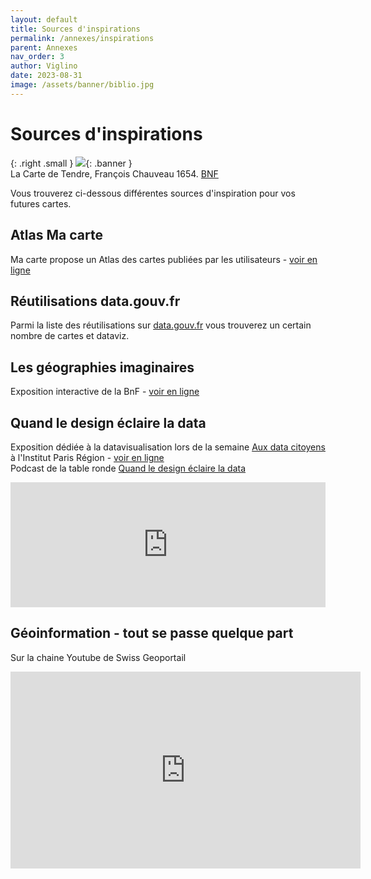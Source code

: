 ```yaml
---
layout: default
title: Sources d'inspirations
permalink: /annexes/inspirations
parent: Annexes
nav_order: 3
author: Viglino
date: 2023-08-31
image: /assets/banner/biblio.jpg
---
```


# Sources d'inspirations

{: .right .small }
![](/Macarte-MI/assets/banner/carte-du-tendre.jpg){: .banner }   
La Carte de Tendre, François Chauveau 1654. [BNF](http://expositions.bnf.fr/cartes/grand/sq11-06.htm) 

Vous trouverez ci-dessous différentes sources d'inspiration pour vos futures cartes.

## Atlas Ma carte
Ma carte propose un Atlas des cartes publiées par les utilisateurs - [voir en ligne](https://macarte.ign.fr/atlas/?mode=gallery)

## Réutilisations data.gouv.fr
Parmi la liste des réutilisations sur [data.gouv.fr](https://www.data.gouv.fr/fr/reuses/) vous trouverez un certain nombre de cartes et dataviz.

## Les géographies imaginaires
Exposition interactive de la BnF - [voir en ligne](https://fantasy.bnf.fr/fr/transmettre/les-geographies-imaginaires/)

## Quand le design éclaire la data
Exposition dédiée à la datavisualisation lors de la semaine [Aux data citoyens](https://www.iledefrance.fr/aux-data-citoyens-participez-la-1re-semaine-francilienne-de-la-donnee) à l'Institut Paris Région - [voir en ligne](https://view.genial.ly/6501aa4be030350011cb9d30)   
Podcast de la table ronde [Quand le design éclaire la data](https://podcast.ausha.co/debats-rencontres-ipr/quand-le-design-eclaire-la-data)   
<iframe data-src="https://player.ausha.co/index.html?podcastId=BM8XDCKQZJO1&display=horizontal&color=ff0000&v=2&rel=twitter&autoplay=1&auto_play=true" frameborder="0" scrolling="no" allowfullscreen="true" allowtransparency="true" allow="autoplay; fullscreen; web-share" sandbox="allow-popups allow-popups-to-escape-sandbox allow-same-origin allow-scripts allow-presentation" src="https://player.ausha.co/index.html?podcastId=BM8XDCKQZJO1&display=horizontal&color=ff0000&v=2&rel=twitter&autoplay=1&auto_play=true" width="100%" height="200px">
</iframe>

## Géoinformation - tout se passe quelque part
Sur la chaine Youtube de Swiss Geoportail
<iframe width="560" height="315" src="https://www.youtube.com/embed/8R0GbAp3APw" title="YouTube video player" frameborder="0" allow="accelerometer; autoplay; clipboard-write; encrypted-media; gyroscope; picture-in-picture; web-share" allowfullscreen></iframe>